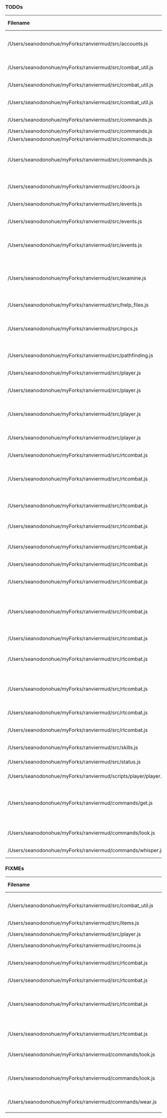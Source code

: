 ### TODOs
| Filename | line # | TODO
|:------|:------:|:------
| /Users/seanodonohue/myForks/ranviermud/src/accounts.js | 134 | Use this in the accountmanager when loading all accounts
| /Users/seanodonohue/myForks/ranviermud/src/combat_util.js | 211 | Weapon skills related to weapon type?
| /Users/seanodonohue/myForks/ranviermud/src/combat_util.js | 212 | General combat skills?
| /Users/seanodonohue/myForks/ranviermud/src/combat_util.js | 224 | Replace with defense func from player.
| /Users/seanodonohue/myForks/ranviermud/src/commands.js | 36 | Extract into individual files.
| /Users/seanodonohue/myForks/ranviermud/src/commands.js | 84 | boostAttr
| /Users/seanodonohue/myForks/ranviermud/src/commands.js | 85 | invis
| /Users/seanodonohue/myForks/ranviermud/src/commands.js | 136 | Do the same way as above once you extract the admin commands.
| /Users/seanodonohue/myForks/ranviermud/src/doors.js | 1 | Implement helper functions for:
| /Users/seanodonohue/myForks/ranviermud/src/events.js | 24 | Deprecate this if possible.
| /Users/seanodonohue/myForks/ranviermud/src/events.js | 37 | Pass most of these and l10n into events.
| /Users/seanodonohue/myForks/ranviermud/src/events.js | 83 | Extract stuff like this into Data module as util funcs.
| /Users/seanodonohue/myForks/ranviermud/src/examine.js | 18 | Change command so that it can work on any item, npc, or room by emitting.
| /Users/seanodonohue/myForks/ranviermud/src/help_files.js | 39 | Dynamically pull in list of admins
| /Users/seanodonohue/myForks/ranviermud/src/npcs.js | 201 | Have spawn inventory but also add same inv functionality as player
| /Users/seanodonohue/myForks/ranviermud/src/pathfinding.js | 81 | Custom entry messages for NPCs.
| /Users/seanodonohue/myForks/ranviermud/src/player.js | 59 | Generated descs.
| /Users/seanodonohue/myForks/ranviermud/src/player.js | 291 | Consider using Random.roll instead.
| /Users/seanodonohue/myForks/ranviermud/src/player.js | 514 | Probably a better way to do this than toLowerCase.
| /Users/seanodonohue/myForks/ranviermud/src/player.js | 552 | Remove all of these leftover combat funcs.
| /Users/seanodonohue/myForks/ranviermud/src/rtcombat.js | 5 | Add strings for sanity damage
| /Users/seanodonohue/myForks/ranviermud/src/rtcombat.js | 6 | Enhance for co-op, allow for setInCombat of NPC with multiple players.
| /Users/seanodonohue/myForks/ranviermud/src/rtcombat.js | 88 | What if they swap weapons mid-fight?
| /Users/seanodonohue/myForks/ranviermud/src/rtcombat.js | 121 | Remove this when allowing for multicombat.
| /Users/seanodonohue/myForks/ranviermud/src/rtcombat.js | 122 | Use an array of targets for multicombat.
| /Users/seanodonohue/myForks/ranviermud/src/rtcombat.js | 171 | Decide IF it lands, first...
| /Users/seanodonohue/myForks/ranviermud/src/rtcombat.js | 192 | Improve the parry, dodge, and miss scripts.
| /Users/seanodonohue/myForks/ranviermud/src/rtcombat.js | 242 | This could be a method of util since this pattern is used in a couple of spots.
| /Users/seanodonohue/myForks/ranviermud/src/rtcombat.js | 308 | Add to utils helper.js file
| /Users/seanodonohue/myForks/ranviermud/src/rtcombat.js | 340 | Handle PvP or NvN combat ending differently.
| /Users/seanodonohue/myForks/ranviermud/src/rtcombat.js | 366 | consider doing sanity damage to all other players in the room.
| /Users/seanodonohue/myForks/ranviermud/src/rtcombat.js | 379 | Extract this to combat utils.
| /Users/seanodonohue/myForks/ranviermud/src/rtcombat.js | 391 | More candidates for utilification, I suppose.
| /Users/seanodonohue/myForks/ranviermud/src/skills.js | 30 | Pull into own files.
| /Users/seanodonohue/myForks/ranviermud/src/status.js | 2 | Dry this up more.
| /Users/seanodonohue/myForks/ranviermud/scripts/player/player.js | 134 | Permadeath, add it.
| /Users/seanodonohue/myForks/ranviermud/commands/get.js | 62 | Change to calculate based on character's strength and pack size vs. item weight/size.
| /Users/seanodonohue/myForks/ranviermud/commands/look.js | 70 | Improve based on player stats/skills?
| /Users/seanodonohue/myForks/ranviermud/commands/whisper.js | 2 | Refactor to be a channel.

### FIXMEs
| Filename | line # | FIXME
|:------|:------:|:------
| /Users/seanodonohue/myForks/ranviermud/src/combat_util.js | 100 | Can be done better with changes to npc class.
| /Users/seanodonohue/myForks/ranviermud/src/items.js | 12 | Refactor plz;
| /Users/seanodonohue/myForks/ranviermud/src/player.js | 679 | Use mods instead. Verify.
| /Users/seanodonohue/myForks/ranviermud/src/rooms.js | 216 | 
| /Users/seanodonohue/myForks/ranviermud/src/rtcombat.js | 7 | For the love of all that is unholy, refactor this:
| /Users/seanodonohue/myForks/ranviermud/src/rtcombat.js | 274 | Check at end
| /Users/seanodonohue/myForks/ranviermud/src/rtcombat.js | 279 | This could be a problem if the combat is between two NPCs or two players.
| /Users/seanodonohue/myForks/ranviermud/src/rtcombat.js | 280 | The fix might have to go in statusUtils?
| /Users/seanodonohue/myForks/ranviermud/commands/look.js | 71 | This does not really seem to be working.
| /Users/seanodonohue/myForks/ranviermud/commands/look.js | 72 | Consider making it a 'scout' command/skill.
| /Users/seanodonohue/myForks/ranviermud/commands/wear.js | 69 | Add wear scripts to items.